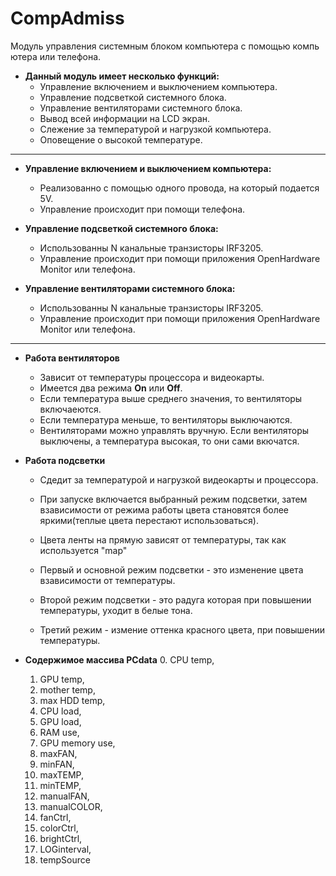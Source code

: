 # CompAdmiss
Модуль управления системным блоком компьютера с помощью компьютера или телефона.

- **Данный модуль имеет несколько функций:**
    - Управление включением и выключением компьютера.
    - Управление подcветкой системного блока.
    - Управление вентиляторами системного блока.
    - Вывод всей информации на LCD экран.
    - Слежение за температурой и нагрузкой компьютера.
    - Оповещение о высокой температуре.
***


- **Управление включением и выключением компьютера:**
    - Реализованно с помощью одного провода, на который подается 5V.
    - Управление происходит при помощи телефона.

- **Управление подcветкой системного блока:**
    - Использованны N канальные транзисторы IRF3205.
    - Управление происходит при помощи приложения OpenHardwareMonitor или телефона.

- **Управление вентиляторами системного блока:**
    - Использованны N канальные транзисторы IRF3205.
    - Управление происходит при помощи приложения OpenHardwareMonitor или телефона.
***


- **Работа вентиляторов**
    - Зависит от температуры процессора и видеокарты.
    - Имеется два режима **On** или **Off**. 
    - Если температура выше среднего значения, то вентиляторы включаеются.
    - Если температура меньше, то вентиляторы выключаются.
    - Вентиляторами можно управлять вручную. Если вентиляторы выключены,
        а температура высокая, то они сами вкючатся.

- **Работа подсветки**
    - Сдедит за температурой и нагрузкой видеокарты и процессора.
    - При запуске включается выбранный режим подсветки, затем взависимости от режима работы
        цвета становятся более яркими(теплые цвета перестают использоваться).
    - Цвета ленты на прямую зависят от температуры, так как используется "map"

    - Первый и основной режим подсветки - это изменение цвета взависимости от температуры.
    - Второй режим подсветки - это радуга которая при повышении температуры,
        уходит в белые тона.
    - Третий режим - измение оттенка красного цвета, при повышении температуры.
    

- **Содержимое массива PCdata**
    0. CPU temp,
    1. GPU temp,
    2. mother temp,
    3. max HDD temp,
    4. CPU load,
    5. GPU load,
    6. RAM use,
    7. GPU memory use,
    8. maxFAN,
    9. minFAN,
    10. maxTEMP,
    11. minTEMP,
    12. manualFAN,
    13. manualCOLOR,
    14. fanCtrl,
    15. colorCtrl,
    16. brightCtrl,
    17. LOGinterval,
    18. tempSource
    


